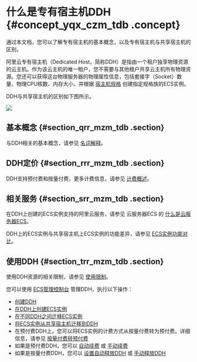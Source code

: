 # 什么是专有宿主机DDH {#concept_yqx_czm_tdb .concept}

通过本文档，您可以了解专有宿主机的基本概念，以及专有宿主机与共享宿主机的区别。

阿里云专有宿主机（Dedicated Host，简称DDH）是指由一个租户独享物理资源的云主机。作为该云主机的唯一租户，您不需要与其他租户共享云主机所有物理资源。您还可以获得这台物理服务器的物理属性信息，包括套接字（Socket）数量、物理CPU核数、内存大小，并根据 [宿主机规格](cn.zh-CN/产品简介/宿主机规格.md#) 创建指定规格族的ECS实例。

DDH与共享宿主机的区别如下图所示。

![](http://static-aliyun-doc.oss-cn-hangzhou.aliyuncs.com/assets/img/6617/891_zh-CN.png)

## 基本概念 {#section_qrr_mzm_tdb .section}

与DDH相关的基本概念，请参见 [名词解释](cn.zh-CN/产品简介/名词解释.md#)。

## DDH定价 {#section_rrr_mzm_tdb .section}

DDH支持预付费和按量付费，更多计费信息，请参见 [计费概述](../cn.zh-CN/产品定价/计费概述.md#)。

## 相关服务 {#section_srr_mzm_tdb .section}

在DDH上创建的ECS实例支持的阿里云服务，请参见 云服务器ECS 的 [什么是云服务器ECS](../../cn.zh-CN/产品简介/什么是云服务器ECS.md#)。

DDH上的ECS实例与共享宿主机上ECS实例的功能差异，请参见 [ECS实例功能对比](cn.zh-CN/产品简介/ECS实例功能对比.md#)。

## 使用DDH {#section_trr_mzm_tdb .section}

使用DDH资源的相关限制，请参见 [使用限制](cn.zh-CN/产品简介/使用限制.md#)。

您可以使用 [ECS管理控制台](https://ecs.console.aliyun.com/#/home) 管理DDH，执行以下操作：

-   [创建DDH](../cn.zh-CN/快速入门/创建DDH.md#)
-   [在DDH上创建ECS实例](../cn.zh-CN/快速入门/在DDH上创建ECS实例.md#)
-   [在不同DDH之间迁移ECS实例](../cn.zh-CN/用户指南/在不同DDH之间迁移ECS实例.md#)
-   [将ECS实例从共享宿主机迁移到DDH](../cn.zh-CN/用户指南/将ECS实例从共享宿主机迁移到DDH.md#)
-   在预付费DDH上，您可以将ECS实例的计费方式从按量付费转为预付费。详细信息，请参见 [按量付费转预付费](../../cn.zh-CN/产品定价/按量付费转预付费.md#)
-   如果是预付费DDH，您可以 [自动续费](../cn.zh-CN/用户指南/自动续费.md#) 或 [手动续费](../cn.zh-CN/用户指南/手动续费.md#)
-   如果是按量付费DDH，您可以 [设置自动释放DDH](../cn.zh-CN/用户指南/设置自动释放DDH.md#) 或 [手动释放DDH](../cn.zh-CN/快速入门/手动释放DDH.md#)

